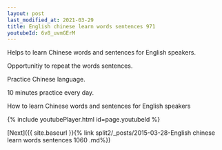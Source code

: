 ```yaml
---
layout: post
last_modified_at: 2021-03-29
title: English chinese learn words sentences 971 
youtubeId: 6v8_uvmGErM
---
```

 
 
Helps to learn Chinese words and sentences for English speakers.

Opportunitiy to repeat the words sentences. 

Practice Chinese language. 
 
10 minutes practice every day. 
 
How to learn Chinese words and sentences for English speakers 
 
{% include youtubePlayer.html id=page.youtubeId %}
 
 
[Next]({{ site.baseurl }}{% link  split2/_posts/2015-03-28-English chinese learn words sentences 1060 .md%})
 
